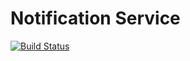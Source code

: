 # Notification Service
[![Build Status](https://travis-ci.org/rever-tech/notification.svg?branch=master)](https://travis-ci.org/rever-tech/notification)
